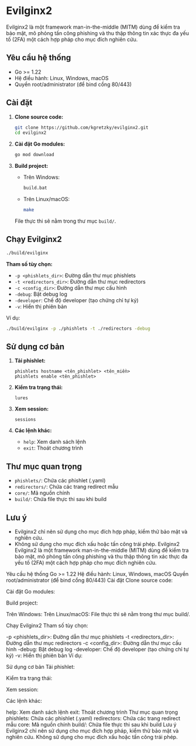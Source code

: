 # Evilginx2

Evilginx2 là một framework man-in-the-middle (MITM) dùng để kiểm tra bảo mật, mô phỏng tấn công phishing và thu thập thông tin xác thực đa yếu tố (2FA) một cách hợp pháp cho mục đích nghiên cứu.

## Yêu cầu hệ thống

- Go >= 1.22
- Hệ điều hành: Linux, Windows, macOS
- Quyền root/administrator (để bind cổng 80/443)

## Cài đặt

1. **Clone source code:**

   ```sh
   git clone https://github.com/kgretzky/evilginx2.git
   cd evilginx2
   ```

2. **Cài đặt Go modules:**

   ```sh
   go mod download
   ```

3. **Build project:**

   - Trên Windows:
     ```sh
     build.bat
     ```
   - Trên Linux/macOS:
     ```sh
     make
     ```

   File thực thi sẽ nằm trong thư mục `build/`.

## Chạy Evilginx2

```sh
./build/evilginx
```

**Tham số tùy chọn:**

- `-p <phishlets_dir>`: Đường dẫn thư mục phishlets
- `-t <redirectors_dir>`: Đường dẫn thư mục redirectors
- `-c <config_dir>`: Đường dẫn thư mục cấu hình
- `-debug`: Bật debug log
- `-developer`: Chế độ developer (tạo chứng chỉ tự ký)
- `-v`: Hiển thị phiên bản

Ví dụ:

```sh
./build/evilginx -p ./phishlets -t ./redirectors -debug
```

## Sử dụng cơ bản

1. **Tải phishlet:**

   ```
   phishlets hostname <tên_phishlet> <tên_miền>
   phishlets enable <tên_phishlet>
   ```

2. **Kiểm tra trạng thái:**

   ```
   lures
   ```

3. **Xem session:**

   ```
   sessions
   ```

4. **Các lệnh khác:**
   - `help`: Xem danh sách lệnh
   - `exit`: Thoát chương trình

## Thư mục quan trọng

- `phishlets/`: Chứa các phishlet (.yaml)
- `redirectors/`: Chứa các trang redirect mẫu
- `core/`: Mã nguồn chính
- `build/`: Chứa file thực thi sau khi build

## Lưu ý

- Evilginx2 chỉ nên sử dụng cho mục đích hợp pháp, kiểm thử bảo mật và nghiên cứu.
- Không sử dụng cho mục đích xấu hoặc tấn công trái phép.
  Evilginx2
  Evilginx2 là một framework man-in-the-middle (MITM) dùng để kiểm tra bảo mật, mô phỏng tấn công phishing và thu thập thông tin xác thực đa yếu tố (2FA) một cách hợp pháp cho mục đích nghiên cứu.

Yêu cầu hệ thống
Go >= 1.22
Hệ điều hành: Linux, Windows, macOS
Quyền root/administrator (để bind cổng 80/443)
Cài đặt
Clone source code:

Cài đặt Go modules:

Build project:

Trên Windows:
Trên Linux/macOS:
File thực thi sẽ nằm trong thư mục build/.

Chạy Evilginx2
Tham số tùy chọn:

-p <phishlets_dir>: Đường dẫn thư mục phishlets
-t <redirectors_dir>: Đường dẫn thư mục redirectors
-c <config_dir>: Đường dẫn thư mục cấu hình
-debug: Bật debug log
-developer: Chế độ developer (tạo chứng chỉ tự ký)
-v: Hiển thị phiên bản
Ví dụ:

Sử dụng cơ bản
Tải phishlet:

Kiểm tra trạng thái:

Xem session:

Các lệnh khác:

help: Xem danh sách lệnh
exit: Thoát chương trình
Thư mục quan trọng
phishlets: Chứa các phishlet (.yaml)
redirectors: Chứa các trang redirect mẫu
core: Mã nguồn chính
build/: Chứa file thực thi sau khi build
Lưu ý
Evilginx2 chỉ nên sử dụng cho mục đích hợp pháp, kiểm thử bảo mật và nghiên cứu.
Không sử dụng cho mục đích xấu hoặc tấn công trái phép.
